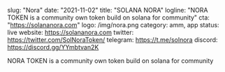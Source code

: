 slug: "Nora"
date: "2021-11-02"
title: "SOLANA NORA"
logline: "NORA TOKEN is a community own token build on solana for community"
cta: "https://solananora.com"
logo: /img/nora.png
category: amm, app
status: live
website: https://solananora.com
twitter: https://twitter.com/SolNoraToken/
telegram: https://t.me/solnora
discord: https://discord.gg/YYmbtvan2K

NORA TOKEN is a community own token build on solana for community